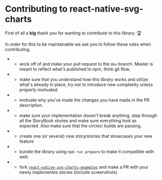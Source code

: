 # Contributing to react-native-svg-charts

First of all a **big** thank you for wanting to contribute to this library. 🏆

In order for this to be maintainable we ask you to follow these rules when contributing.

-   -   work off of and make your pull request to the `dev` branch. Master is meant to reflect what's published to npm, think git flow.
-   -   make sure that you understand how this library works and utilize what's already in place, try not to introduce new complexity unless properly motivated.
-   -   motivate why you've made the changes you have made in the PR description.
-   -   make sure your implementation doesn't break anything, step through all the StoryBook stories and make sure everything look as expected. Also make sure that the circleci builds are passing.
-   -   create one (or several) new story/stories that showcases your new feature
-   -   bundle the library using `npm run prepare` to make it compatible with web
-   -   fork [`react-native-svg-charts-examples`](https://github.com/JesperLekland/react-native-svg-charts-examples) and make a PR with your newly implementes stories (include screenshots).
